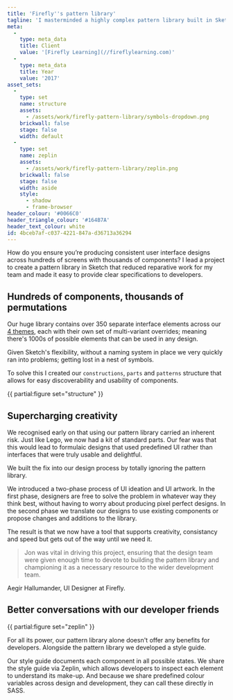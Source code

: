 ```yaml
---
title: 'Firefly''s pattern library'
tagline: 'I masterminded a highly complex pattern library built in Sketch that revolutionised the way my team created designs.'
meta:
  -
    type: meta_data
    title: Client
    value: '[Firefly Learning](//fireflylearning.com)'
  -
    type: meta_data
    title: Year
    value: '2017'
asset_sets:
  -
    type: set
    name: structure
    assets:
      - /assets/work/firefly-pattern-library/symbols-dropdown.png
    brickwall: false
    stage: false
    width: default
  -
    type: set
    name: zeplin
    assets:
      - /assets/work/firefly-pattern-library/zeplin.png
    brickwall: false
    stage: false
    width: aside
    style:
      - shadow
      - frame-browser
header_colour: '#0066C0'
header_triangle_colour: '#164B7A'
header_text_colour: white
id: 4bceb7af-c037-4221-847a-d36713a36294
---
```

How do you ensure you’re producing consistent user interface designs across hundreds of screens with thousands of components? I lead a project to create a pattern library in Sketch that reduced reparative work for my team and made it easy to provide clear specifications to developers.

## Hundreds of components, thousands of permutations

Our huge library contains over 350 separate interface elements across our [4 themes](http://themes.fireflylearning.com/), each with their own set of multi-variant overrides; meaning there's 1000s of possible elements that can be used in any design.

Given Sketch's flexibility, without a naming system in place we very quickly ran into problems; getting lost in a nest of symbols. 

To solve this I created our `constructions`, `parts` and `patterns` structure that allows for easy discoverability and usability of components. 

{{ partial:figure set="structure" }}

## Supercharging creativity

We recognised early on that using our pattern library carried an inherent risk. Just like Lego, we now had a kit of standard parts. Our fear was that this would lead to formulaic designs that used predefined UI rather than interfaces that were truly usable and delightful.

We built the fix into our design process by totally ignoring the pattern library.

We introduced a two-phase process of UI ideation and UI artwork. In the first phase, designers are free to solve the problem in whatever way they think best, without having to worry about producing pixel perfect designs. In the second phase we translate our designs to use existing components or propose changes and additions to the library.

The result is that we now have a tool that supports creativity, consistancy and speed but gets out of the way until we need it.

> Jon was vital in driving this project, ensuring that the design team were given enough time to devote to building the pattern library and championing it as a necessary resource to the wider development team.

Aegir Hallumander, UI Designer at Firefly.

## Better conversations with our developer friends

{{ partial:figure set="zeplin" }} 

For all its power, our pattern library alone doesn't offer any benefits for developers. Alongside the pattern library we developed a style guide.

Our style guide documents each component in all possible states.  We share the style guide via Zeplin, which allows developers to inspect each element to understand its make-up. And because we share predefined colour variables across design and development, they can call these directly in SASS.